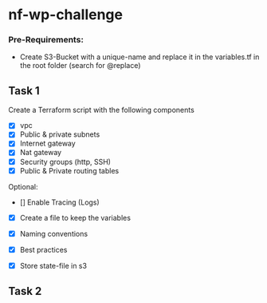 # nf-wp-challenge

### Pre-Requirements:
- Create S3-Bucket with a unique-name and replace it in the variables.tf in the root folder (search for @replace)


## Task 1

Create a Terraform script with the following components

- [x] vpc
- [x] Public & private subnets
- [x] Internet gateway
- [x] Nat gateway
- [x] Security groups (http, SSH)
- [x] Public & Private routing tables

Optional:

- [] Enable Tracing (Logs)
- [x] Create a file to keep the variables
- [x] Naming conventions
- [x] Best practices
- [x] Store state-file in s3


## Task 2
